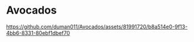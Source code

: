 # Avocados



https://github.com/duman011/Avocados/assets/81991720/b8a514e0-9f13-4bb6-8331-80ebf1dbef70

